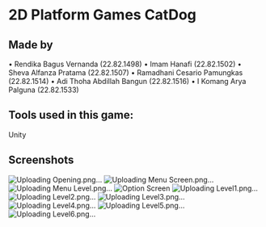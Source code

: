 # 2D Platform Games CatDog
## Made by
•	Rendika Bagus Vernanda 		  (22.82.1498)
•	Imam Hanafi			        	  (22.82.1502)
•	Sheva Alfanza Pratama 		  (22.82.1507)
•	Ramadhani Cesario Pamungkas (22.82.1514)
•	Adi Thoha Abdillah Bangun 	(22.82.1516)
•	I Komang Arya Palguna 		  (22.82.1533)

## Tools used in this game:
Unity

## Screenshots
![Uploading Opening.png…]()
![Uploading Menu Screen.png…]()
![Uploading Menu Level.png…]()
![Option Screen](https://github.com/dhitoo/2D-PlatformGames-CatDog/assets/140301403/e19ff2c3-3999-46a2-ba0f-1c5233c7eef6)
![Uploading Level1.png…]()
![Uploading Level2.png…]()
![Uploading Level3.png…]()
![Uploading Level4.png…]()
![Uploading Level5.png…]()
![Uploading Level6.png…]()
